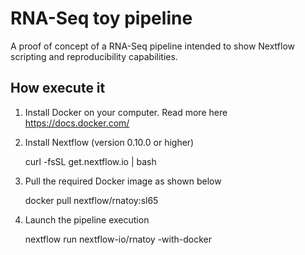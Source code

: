 RNA-Seq toy pipeline 
======================

A proof of concept of a RNA-Seq pipeline intended to show Nextflow
scripting and reproducibility capabilities.


How execute it
----------------

1) Install Docker on your computer. Read more here https://docs.docker.com/

2) Install Nextflow (version 0.10.0 or higher)

    curl -fsSL get.nextflow.io | bash

3) Pull the required Docker image as shown below 

    docker pull nextflow/rnatoy:sl65


4) Launch the pipeline execution 

    nextflow run nextflow-io/rnatoy -with-docker 
    
    
    

   
